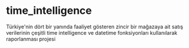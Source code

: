 # time_intelligence
Türkiye'nin dört bir yanında faaliyet gösteren zincir bir mağazaya ait satış verilerinin çeşitli time intelligence ve datetime fonksiyonları kullanılarak raporlanması projesi
